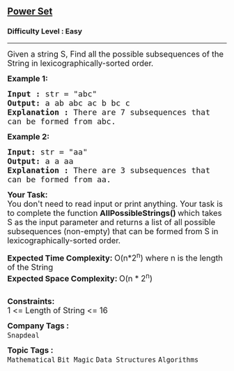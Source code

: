 <h2><a href="https://practice.geeksforgeeks.org/problems/power-set4302/1?utm_source=geeksforgeeks&utm_medium=ml_article_practice_tab&utm_campaign=article_practice_tab">Power Set</a></h2><h3>Difficulty Level : Easy</h3><hr><div class="problems_problem_content__Xm_eO"><p><span style="font-size: 18px;">Given a string S, Find&nbsp;all the possible subsequences&nbsp;of the String in lexicographically-sorted order.</span></p>
<p><span style="font-size: 18px;"><strong>Example 1:</strong></span></p>
<pre><span style="font-size: 18px;"><strong>Input : </strong>str = "abc"
<strong>Output: </strong>a ab abc ac b bc c
<strong>Explanation : </strong>There are 7 subsequences that 
can be formed from abc.</span>
</pre>
<p><span style="font-size: 18px;"><strong>Example 2:</strong></span></p>
<pre><span style="font-size: 18px;"><strong>Input: </strong>str = "aa"
<strong>Output: </strong>a a aa
<strong>Explanation : </strong>There are 3 subsequences that 
can be formed from aa.</span>
</pre>
<p><span style="font-size: 18px;"><strong>Your Task:</strong><br>You don't need to read input or print anything.&nbsp;</span><span style="font-size: 18px;">Your task is to complete the function&nbsp;<strong>AllPossibleStrings()&nbsp;</strong>which takes S as the input parameter and returns a list of all possible subsequences (non-empty) that can be formed from S in lexicographically-sorted order.</span></p>
<p><span style="font-size: 18px;"><strong>Expected Time Complexity:&nbsp;</strong>O(n*2<sup>n</sup>) where n is the length of the String<br><strong>Expected Space Complexity:&nbsp;</strong>O(n * 2<sup>n</sup>)</span><br>&nbsp;</p>
<p><strong><span style="font-size: 18px;">Constraints:&nbsp;</span></strong><br><span style="font-size: 18px;">1 &lt;= Length of String &lt;= 16</span></p></div><p><span style=font-size:18px><strong>Company Tags : </strong><br><code>Snapdeal</code>&nbsp;<br><p><span style=font-size:18px><strong>Topic Tags : </strong><br><code>Mathematical</code>&nbsp;<code>Bit Magic</code>&nbsp;<code>Data Structures</code>&nbsp;<code>Algorithms</code>&nbsp;